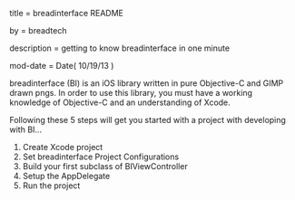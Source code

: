 title = breadinterface README

by = breadtech

description = getting to know breadinterface in one minute

mod-date = Date( 10/19/13 )

breadinterface (BI) is an iOS library written in pure Objective-C and GIMP drawn pngs. 
In order to use this library, you must have a working knowledge of Objective-C and an understanding of Xcode.

Following these 5 steps will get you started with a project with developing with BI...

1. Create Xcode project
2. Set breadinterface Project Configurations
3. Build your first subclass of BIViewController
4. Setup the AppDelegate
5. Run the project


